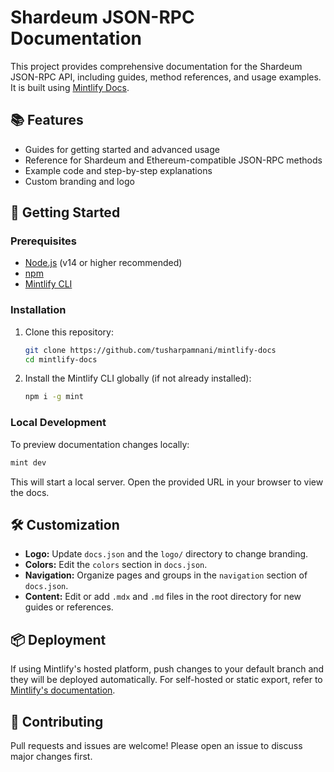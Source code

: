 # Shardeum JSON-RPC Documentation

This project provides comprehensive documentation for the Shardeum JSON-RPC API, including guides, method references, and usage examples. It is built using [Mintlify Docs](https://mintlify.com/).

## 📚 Features
- Guides for getting started and advanced usage
- Reference for Shardeum and Ethereum-compatible JSON-RPC methods
- Example code and step-by-step explanations
- Custom branding and logo

## 🚀 Getting Started

### Prerequisites
- [Node.js](https://nodejs.org/) (v14 or higher recommended)
- [npm](https://www.npmjs.com/)
- [Mintlify CLI](https://www.npmjs.com/package/mint)

### Installation
1. Clone this repository:
   ```bash
   git clone https://github.com/tusharpamnani/mintlify-docs
   cd mintlify-docs
   ```
2. Install the Mintlify CLI globally (if not already installed):
   ```bash
   npm i -g mint
   ```

### Local Development
To preview documentation changes locally:
```bash
mint dev
```
This will start a local server. Open the provided URL in your browser to view the docs.

## 🛠️ Customization
- **Logo:** Update `docs.json` and the `logo/` directory to change branding.
- **Colors:** Edit the `colors` section in `docs.json`.
- **Navigation:** Organize pages and groups in the `navigation` section of `docs.json`.
- **Content:** Edit or add `.mdx` and `.md` files in the root directory for new guides or references.

## 📦 Deployment
If using Mintlify's hosted platform, push changes to your default branch and they will be deployed automatically. For self-hosted or static export, refer to [Mintlify's documentation](https://docs.mintlify.com).

## 🤝 Contributing
Pull requests and issues are welcome! Please open an issue to discuss major changes first.

